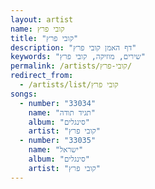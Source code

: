 ```yaml
---
layout: artist
name: קובי פרץ
title: "קובי פרץ"
description: "דף האמן קובי פרץ"
keywords: "שירים, מוזיקה, קובי פרץ"
permalink: /artists/קובי-פרץ/
redirect_from:
  - /artists/list/קובי פרץ
songs:
  - number: "33034"
    name: "תגיד תודה"
    album: "סינגלים"
    artist: "קובי פרץ"
  - number: "33035"
    name: "ישראל"
    album: "סינגלים"
    artist: "קובי פרץ"
---
```

